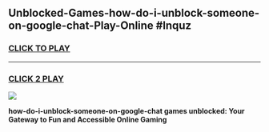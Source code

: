 
## Unblocked-Games-how-do-i-unblock-someone-on-google-chat-Play-Online #lnquz
<h3>
<a href="https://news.freeplayer.one?title=how-do-i-unblock-someone-on-google-chat&ref=3">CLICK TO PLAY</a></h3>
<hr>

<h3>
<a href="https://news.freeplayer.one?title=how-do-i-unblock-someone-on-google-chat&ref=3">CLICK 2 PLAY</a>
  
</h3>

<a href="https://news.freeplayer.one?title=how-do-i-unblock-someone-on-google-chat&ref=3"><img src="https://clearcache.store/games.png"></a>


**how-do-i-unblock-someone-on-google-chat games unblocked: Your Gateway to Fun and Accessible Online Gaming**
